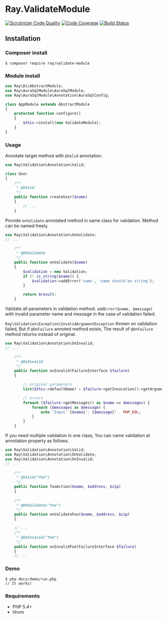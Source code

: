 # Ray.ValidateModule

[![Scrutinizer Code Quality](https://scrutinizer-ci.com/g/ray-di/Ray.ValidateModule/badges/quality-score.png?b=develop)](https://scrutinizer-ci.com/g/ray-di/Ray.ValidateModule/?branch=develop)
[![Code Coverage](https://scrutinizer-ci.com/g/ray-di/Ray.ValidateModule/badges/coverage.png?b=develop)](https://scrutinizer-ci.com/g/ray-di/Ray.ValidateModule/?branch=develop)
[![Build Status](https://travis-ci.org/ray-di/Ray.ValidateModule.svg?branch=develop)](https://travis-ci.org/ray-di/Ray.ValidateModule)

## Installation

### Composer install

    $ composer require ray/validate-module
 
### Module install

```php
use Ray\Di\AbstractModule;
use Ray\AuraSqlModule\AuraSqlModule;
use Ray\AuraSqlModule\Annotation\AuraSqlConfig;

class AppModule extends AbstractModule
{
    protected function configure()
    {
        $this->install(new ValidateModule);
    }
}
```
### Usage

Annotate target method with `@Valid` annotation.

```php
use Ray\Validation\Annotation\Valid;

class User
{
    /**
     * @Valid
     */
    public function createUser($name)
    {
        // ...
    }
```

Provide `onValidate` annotated method in same class for validation. Method can be named freely.

```php
use Ray\Validation\Annotation\OnValidate;
// ...

    /**
     * @OnValidate
     */
    public function onValidate($name)
    {
        $validation = new Validation;
        if (! is_string($name)) {
            $validation->addError('name', 'name should be string');
        }

        return $result;
    }
```
Validate all parameters in validation method.  `addError($name, $message)` with invalid parameter name and message in the case of  validation failed.

`Ray\Validation\Exception\InvalidArgumentException` thrown on validation failed, But if `@OnFailure` annoted method exists, The result of `@OnFailure` method returns instead of original. 

```php
use Ray\Validation\Annotation\OnInvalid;
// ...

    /**
     * @OnInvalid
     */
    public function onInvalid(FailureInterface $failure)
    {

        // original parameters
        list($this->defaultName) = $failure->getInvocation()->getArguments();

        // errors
        foreach ($failure->getMessages() as $name => $messages) {
            foreach ($messages as $message) {
                echo "Input '{$name}': {$message}" . PHP_EOL;
            }
        }
    }
```
If you need multiple validation in one class, You can name validation at annotation property as follows.

```php
use Ray\Validation\Annotation\Valid;
use Ray\Validation\Annotation\OnValidate;
use Ray\Validation\Annotation\OnInvalid;
// ...

    /**
     * @Valid("foo")
     */
    public function fooAction($name, $address, $zip)
    {
    
    /**
     * @OnValidate("foo")
     */
    public function onValidateFoo($name, $address, $zip)
    {

    // ...
    /**
     * @OnInvalid("foo")
     */
    public function onInvalidFoo(FailureInterface $failure)
    {
    // ...
```

### Demo

    $ php docs/demo/run.php
    // It works!

### Requirements

 * PHP 5.4+
 * hhvm


